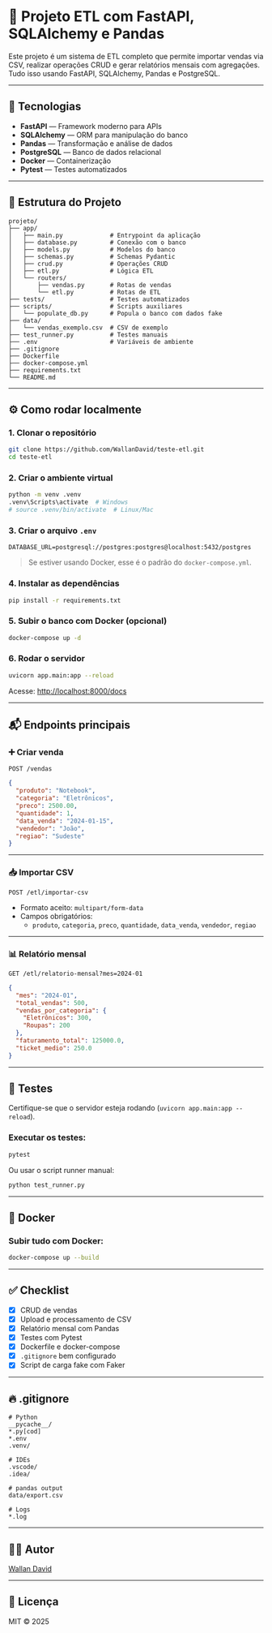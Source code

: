 # 🧪 Projeto ETL com FastAPI, SQLAlchemy e Pandas

Este projeto é um sistema de ETL completo que permite importar vendas via CSV, realizar operações CRUD e gerar relatórios mensais com agregações. Tudo isso usando FastAPI, SQLAlchemy, Pandas e PostgreSQL.

---

## 🚀 Tecnologias

- **FastAPI** — Framework moderno para APIs
- **SQLAlchemy** — ORM para manipulação do banco
- **Pandas** — Transformação e análise de dados
- **PostgreSQL** — Banco de dados relacional
- **Docker** — Containerização
- **Pytest** — Testes automatizados

---

## 📁 Estrutura do Projeto

```
projeto/
├── app/
│   ├── main.py             # Entrypoint da aplicação
│   ├── database.py         # Conexão com o banco
│   ├── models.py           # Modelos do banco
│   ├── schemas.py          # Schemas Pydantic
│   ├── crud.py             # Operações CRUD
│   ├── etl.py              # Lógica ETL
│   └── routers/
│       ├── vendas.py       # Rotas de vendas
│       └── etl.py          # Rotas de ETL
├── tests/                  # Testes automatizados
├── scripts/                # Scripts auxiliares
│   └── populate_db.py      # Popula o banco com dados fake
├── data/
│   └── vendas_exemplo.csv  # CSV de exemplo
├── test_runner.py          # Testes manuais
├── .env                    # Variáveis de ambiente
├── .gitignore
├── Dockerfile
├── docker-compose.yml
├── requirements.txt
└── README.md
```

---

## ⚙️ Como rodar localmente

### 1. Clonar o repositório

```bash
git clone https://github.com/WallanDavid/teste-etl.git
cd teste-etl
```

### 2. Criar o ambiente virtual

```bash
python -m venv .venv
.venv\Scripts\activate  # Windows
# source .venv/bin/activate  # Linux/Mac
```

### 3. Criar o arquivo `.env`

```env
DATABASE_URL=postgresql://postgres:postgres@localhost:5432/postgres
```

> Se estiver usando Docker, esse é o padrão do `docker-compose.yml`.

### 4. Instalar as dependências

```bash
pip install -r requirements.txt
```

### 5. Subir o banco com Docker (opcional)

```bash
docker-compose up -d
```

### 6. Rodar o servidor

```bash
uvicorn app.main:app --reload
```

Acesse: [http://localhost:8000/docs](http://localhost:8000/docs)

---

## 📬 Endpoints principais

### ➕ Criar venda

```http
POST /vendas
```

```json
{
  "produto": "Notebook",
  "categoria": "Eletrônicos",
  "preco": 2500.00,
  "quantidade": 1,
  "data_venda": "2024-01-15",
  "vendedor": "João",
  "regiao": "Sudeste"
}
```

---

### 📥 Importar CSV

```http
POST /etl/importar-csv
```

- Formato aceito: `multipart/form-data`
- Campos obrigatórios: 
  - `produto`, `categoria`, `preco`, `quantidade`, `data_venda`, `vendedor`, `regiao`

---

### 📊 Relatório mensal

```http
GET /etl/relatorio-mensal?mes=2024-01
```

```json
{
  "mes": "2024-01",
  "total_vendas": 500,
  "vendas_por_categoria": {
    "Eletrônicos": 300,
    "Roupas": 200
  },
  "faturamento_total": 125000.0,
  "ticket_medio": 250.0
}
```

---

## 🧪 Testes

Certifique-se que o servidor esteja rodando (`uvicorn app.main:app --reload`).

### Executar os testes:

```bash
pytest
```

Ou usar o script runner manual:

```bash
python test_runner.py
```

---

## 🐳 Docker

### Subir tudo com Docker:

```bash
docker-compose up --build
```

---

## ✅ Checklist

- [x] CRUD de vendas
- [x] Upload e processamento de CSV
- [x] Relatório mensal com Pandas
- [x] Testes com Pytest
- [x] Dockerfile e docker-compose
- [x] `.gitignore` bem configurado
- [x] Script de carga fake com Faker

---

## 🔥 .gitignore

```gitignore
# Python
__pycache__/
*.py[cod]
*.env
.venv/

# IDEs
.vscode/
.idea/

# pandas output
data/export.csv

# Logs
*.log
```

---

## 👨‍💻 Autor

[Wallan David](https://github.com/WallanDavid)

---

## 📄 Licença

MIT © 2025
